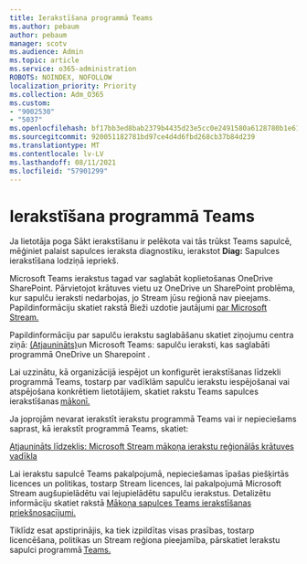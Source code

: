 ```yaml
---
title: Ierakstīšana programmā Teams
ms.author: pebaum
author: pebaum
manager: scotv
ms.audience: Admin
ms.topic: article
ms.service: o365-administration
ROBOTS: NOINDEX, NOFOLLOW
localization_priority: Priority
ms.collection: Adm_O365
ms.custom:
- "9002530"
- "5037"
ms.openlocfilehash: bf17bb3ed8bab2379b4435d23e5cc0e2491580a6128780b1e6166513e54c6abd
ms.sourcegitcommit: 920051182781bd97ce4d4d6fbd268cb37b84d239
ms.translationtype: MT
ms.contentlocale: lv-LV
ms.lasthandoff: 08/11/2021
ms.locfileid: "57901299"
---
```

# <a name="recording-in-teams"></a>Ierakstīšana programmā Teams

Ja lietotāja poga  Sākt ierakstīšanu ir pelēkota vai tās trūkst Teams sapulcē, mēģiniet palaist sapulces ieraksta diagnostiku, ierakstot **Diag:** Sapulces ierakstīšana lodziņā iepriekš. 

Microsoft Teams ierakstus tagad var saglabāt koplietošanas OneDrive SharePoint. Pārvietojot krātuves vietu uz OneDrive un SharePoint problēma, kur sapulču ieraksti nedarbojas, jo Stream jūsu reģionā nav pieejams. Papildinformāciju skatiet rakstā Bieži uzdotie jautājumi [par Microsoft Stream.](https://docs.microsoft.com/stream/faq#which-regions-does-microsoft-stream-host-my-data-in)

Papildinformāciju par sapulču ierakstu saglabāšanu skatiet ziņojumu centra ziņā: [(Atjaunināts)](https://portal.microsoft.com/Adminportal/Home?ref=MessageCenter&id=MC222640)un Microsoft Teams: sapulču ieraksti, kas saglabāti programmā OneDrive un Sharepoint .

Lai uzzinātu, kā organizācijā iespējot un konfigurēt ierakstīšanas līdzekli programmā Teams, tostarp par vadīklām sapulču ierakstu iespējošanai vai atspējošana konkrētiem lietotājiem, skatiet rakstu Teams sapulces ierakstīšanas [mākonī.](https://docs.microsoft.com/microsoftteams/cloud-recording) 

Ja joprojām nevarat ierakstīt ierakstu programmā Teams vai ir nepieciešams saprast, kā ierakstīt programmā Teams, skatiet: 

[Atjaunināts līdzeklis: Microsoft Stream mākoņa ierakstu reģionālās krātuves vadīkla](https://admin.microsoft.com/AdminPortal/Home#/MessageCenter?id=MC214327)

Lai ierakstu sapulcē Teams pakalpojumā, nepieciešamas īpašas piešķirtās licences un politikas, tostarp Stream licences, lai pakalpojumā Microsoft Stream augšupielādētu vai lejupielādētu sapulču ierakstus. Detalizētu informāciju skatiet rakstā [Mākoņa sapulces Teams ierakstīšanas priekšnosacījumi.](https://docs.microsoft.com/microsoftteams/cloud-recording#prerequisites-for-teams-cloud-meeting-recording)

Tiklīdz esat apstiprinājis, ka tiek izpildītas visas prasības, tostarp licencēšana, politikas un Stream reģiona pieejamība, pārskatiet Ierakstu sapulci programmā [Teams.](https://support.office.com/article/34dfbe7f-b07d-4a27-b4c6-de62f1348c24) 